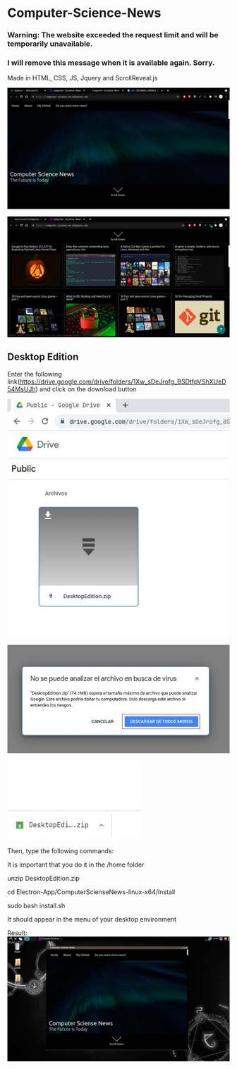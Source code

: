 # Computer-Science-News
### Warning: The website exceeded the request limit and will be temporarily unavailable.
### I will remove this message when it is available again. Sorry.


Made in HTML, CSS, JS, Jquery and ScrollReveal.js

![Preview Image](https://github.com/martinval9/Computer-Science-News/blob/main/ScreenShots/presentation.jpg)

![Preview Image](https://github.com/martinval9/Computer-Science-News/blob/main/ScreenShots/presentation2.jpg)

## Desktop Edition

Enter the following link(https://drive.google.com/drive/folders/1Xw_sDeJrofg_BSDtfpVShXUeD54MsUJh) and click on the download button

![Preview Image](https://github.com/martinval9/Computer-Science-News/blob/main/ScreenShots/drive.jpg)

![Preview Image](https://github.com/martinval9/Computer-Science-News/blob/main/ScreenShots/download_warning.jpg)

![Preview Image](https://github.com/martinval9/Computer-Science-News/blob/main/ScreenShots/download_finished.jpg)

Then, type the following commands:

It is important that you do it in the /home folder

unzip DesktopEdition.zip

cd Electron-App/ComputerScienseNews-linux-x64/Install

sudo bash install.sh

It should appear in the menu of your desktop environment

Result:
![Preview Image](https://github.com/martinval9/Computer-Science-News/blob/main/ScreenShots/desktop_presentation.jpg)
